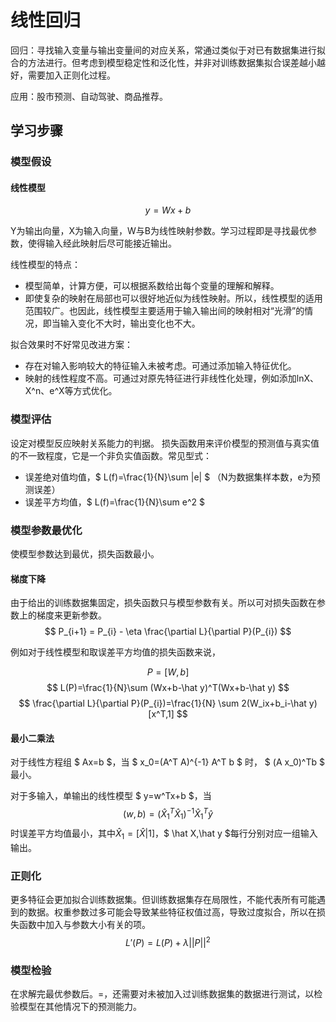 # 线性回归

回归：寻找输入变量与输出变量间的对应关系，常通过类似于对已有数据集进行拟合的方法进行。但考虑到模型稳定性和泛化性，并非对训练数据集拟合误差越小越好，需要加入正则化过程。

应用：股市预测、自动驾驶、商品推荐。

## 学习步骤

### 模型假设

#### 线性模型

$$ y = Wx + b $$

Y为输出向量，X为输入向量，W与B为线性映射参数。学习过程即是寻找最优参数，使得输入经此映射后尽可能接近输出。

线性模型的特点：

+ 模型简单，计算方便，可以根据系数给出每个变量的理解和解释。
+ 即使复杂的映射在局部也可以很好地近似为线性映射。所以，线性模型的适用范围较广。也因此，线性模型主要适用于输入输出间的映射相对“光滑”的情况，即当输入变化不大时，输出变化也不大。

拟合效果时不好常见改进方案：

+ 存在对输入影响较大的特征输入未被考虑。可通过添加输入特征优化。
+ 映射的线性程度不高。可通过对原先特征进行非线性化处理，例如添加lnX、X^n、e^X等方式优化。

### 模型评估

设定对模型反应映射关系能力的判据。
损失函数用来评价模型的预测值与真实值的不一致程度，它是一个非负实值函数。常见型式：

+ 误差绝对值均值，$ L(f)=\frac{1}{N}\sum |e| $ （N为数据集样本数，e为预测误差）
+ 误差平方均值，$ L(f)=\frac{1}{N}\sum e^2 $

### 模型参数最优化

使模型参数达到最优，损失函数最小。

#### 梯度下降

由于给出的训练数据集固定，损失函数只与模型参数有关。所以可对损失函数在参数上的梯度来更新参数。
$$ P_{i+1} = P_{i} - \eta \frac{\partial L}{\partial P}(P_{i}) $$

例如对于线性模型和取误差平方均值的损失函数来说，

$$ P=[W,b] $$
$$ L(P)=\frac{1}{N}\sum (Wx+b-\hat y)^T(Wx+b-\hat y) $$
$$ \frac{\partial L}{\partial P}(P_{i})=\frac{1}{N} \sum 2(W_ix+b_i-\hat y)[x^T,1] $$

#### 最小二乘法

对于线性方程组 $ Ax=b $，当 $ x_0=(A^T A)^{-1} A^T b $ 时， $ (A x_0)^Tb $ 最小。

对于多输入，单输出的线性模型 $ y=w^Tx+b $，当
$$ (w,b)=(\hat X_1^T \hat X_1)^{-1} \hat X_1^T \hat y $$
时误差平方均值最小，其中$\hat X_1=[\hat X|1]$，$ \hat X,\hat y $每行分别对应一组输入输出。

### 正则化

更多特征会更加拟合训练数据集。但训练数据集存在局限性，不能代表所有可能遇到的数据。权重参数过多可能会导致某些特征权值过高，导致过度拟合，所以在损失函数中加入与参数大小有关的项。
$$ L'(P) = L(P)+ \lambda ||P||^2 $$

### 模型检验

在求解完最优参数后。=，还需要对未被加入过训练数据集的数据进行测试，以检验模型在其他情况下的预测能力。